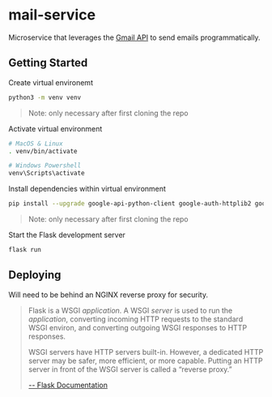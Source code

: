 # mail-service
Microservice that leverages the [Gmail API](https://developers.google.com/gmail/api/guides/sending) to send emails programmatically.

## Getting Started

Create virtual environemt
```bash
python3 -m venv venv
```
> Note: only necessary after first cloning the repo

Activate virtual environment
```bash
# MacOS & Linux
. venv/bin/activate

# Windows Powershell
venv\Scripts\activate
```

Install dependencies within virtual environment
```bash
pip install --upgrade google-api-python-client google-auth-httplib2 google-auth-oauthlib Flask
```
> Note: only necessary after first cloning the repo

Start the Flask development server
```bash
flask run
```

## Deploying

Will need to be behind an NGINX reverse proxy for security.

> Flask is a WSGI *application*. A WSGI *server* is used to run the *application*, converting incoming HTTP requests to the standard WSGI environ, and converting outgoing WSGI responses to HTTP responses.
>
> WSGI servers have HTTP servers built-in. However, a dedicated HTTP server may be safer, more efficient, or more capable. Putting an HTTP server in front of the WSGI server is called a “reverse proxy.”
>
> [-- Flask Documentation](https://flask.palletsprojects.com/en/2.2.x/deploying/)